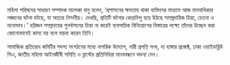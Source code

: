 মহিলা পরিষদের সাধারণ সম্পাদক মালেকা বানু বলেন, ‘প্রশাসনের ক্ষমতায় থাকা ব্যক্তিদের মাধ্যমে আজ মানবাধিকার লঙ্ঘনের ঘটনা ঘটছে, যা অত্যন্ত নিন্দনীয়। দেখছি, প্রতিটি ঘটনার কেন্দ্রবিন্দু হয়ে উঠছে সাম্প্রদায়িক চিন্তা, চেতনা ও মনোভাব।’ হরিজন সম্প্রদায়ের পুনর্বাসনের চিন্তা না করেই ব্যবসায়িক বিনিয়োগের বিস্তারের লক্ষ্যে তাঁদের উচ্ছেদ করা কোনোভাবেই কাম্য নয় বলে মন্তব্য করেন তিনি।

সামাজিক প্রতিরোধ কমিটির সদস্য সংগঠনের মধ্যে নাগরিক উদ্যোগ, নারী প্রগতি সংঘ, দ্য হাঙ্গার প্রজেক্ট, ঢাকা ওয়াইডব্লিউ সিএ, জাতীয় মহিলা আইনজীবী সমিতি ও ব্লাস্টের প্রতিনিধিরা মানববন্ধনে বক্তব্য দেন।

